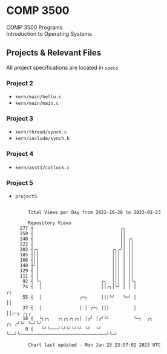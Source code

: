 # COMP 3500
COMP 3500 Programs  
Introduction to Operating Systems  
## Projects & Relevant Files
All project specifications are located in `specs`
### Project 2
- `kern/main/hello.c`
- `kern/main/main.c`
### Project 3
- `kern/thread/synch.c`
- `kern/include/synch.h`
### Project 4
- `kern/asst1/catlock.c`
### Project 5
- `project5`

```

        Total Views per Day from 2022-10-26 to 2023-01-23

        Repository Views
     277 ┼                                ╭╮
     259 ┤                                ││
     240 ┤                                ││ ╭╮
     222 ┤                                ││ ││
     203 ┤╭╮                           ╭╮╭╯│ ││
     185 ┤││                           │││ │ ││
     166 ┤││                           │││ │ ││
     148 ┼╯│                           │││ │ ││
     129 ┤ │                           │││ │ ││
     111 ┤ │                           │││ │ ││
      92 ┤ ╰╮                      ╭╮  │││ │ │╰╮
      74 ┤  │                      ││╭╮│╰╯ │ │ │                                          ╭╮
      55 ┤  │              ╭─╮     │││╰╯   ╰─╯ │                                          ││
      37 ┤  │              │ │ ╭─╮ │││         │                                          ││╭─╮ ╭╮╭
      18 ┤  ╰╮╭╮   ╭╮╭╮╭╮╭╮│ │╭╯ │╭╯╰╯         ╰─╮  ╭╮                                ╭╮ ╭╯╰╯ ╰─╯╰╯
       0 ┤   ╰╯╰───╯╰╯╰╯╰╯╰╯ ╰╯  ╰╯              ╰──╯╰────────────────────────────────╯╰─╯

        Chart last updated - Mon Jan 23 23:57:02 2023 UTC
        
```
